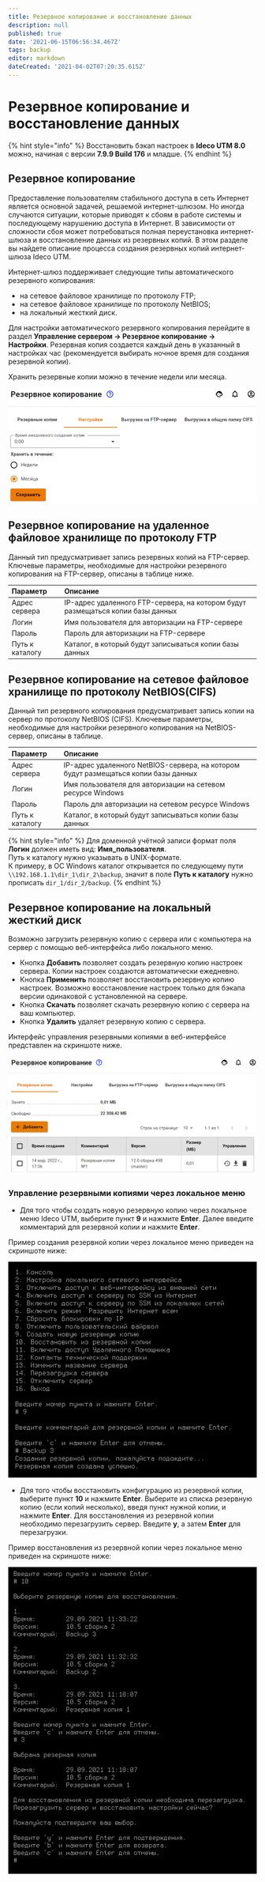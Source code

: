 ```yaml
---
title: Резервное копирование и восстановление данных
description: null
published: true
date: '2021-06-15T06:56:34.467Z'
tags: backup
editor: markdown
dateCreated: '2021-04-02T07:20:35.615Z'
---
```


# Резервное копирование и восстановление данных

{% hint style="info" %}
Восстановить бэкап настроек в **Ideco UTM 8.0** можно, начиная с версии **7.9.9 Build 176** и младше.
{% endhint %}

## Резервное копирование

Предоставление пользователям стабильного доступа в сеть Интернет является основной задачей, решаемой интернет-шлюзом. Но иногда случаются ситуации, которые приводят к сбоям в работе системы и последующему нарушению доступа в Интернет. В зависимости от сложности сбоя может потребоваться полная переустановка интернет-шлюза и восстановление данных из резервных копий. В этом разделе вы найдете описание процесса создания резервных копий интернет-шлюза Ideco UTM.

Интернет-шлюз поддерживает следующие типы автоматического резервного копирования:

* на сетевое файловое хранилище по протоколу FTP;
* на сетевое файловое хранилище по протоколу NetBIOS;
* на локальный жесткий диск.

Для настройки автоматического резервного копирования перейдите в раздел **Управление сервером -&gt; Резервное копирование -&gt; Настройки**. Резервная копия создается каждый день в указанный в настройках час \(рекомендуется выбирать ночное время для создания резервной копии\).

Хранить резервные копии можно в течение недели или месяца.

![](../.gitbook/assets/backup-add.png)

## Резервное копирование на удаленное файловое хранилище по протоколу FTP

Данный тип предусматривает запись резервных копий на FTP-сервер. Ключевые параметры, необходимые для настройки резервного копирования на FTP-сервер, описаны в таблице ниже.

| Параметр | Описание |
| :--- | :--- |
| Адрес сервера | IP-адрес удаленного FTP-сервера, на котором будут размещаться копии базы данных |
| Логин | Имя пользователя для авторизации на FTP-сервере |
| Пароль | Пароль для авторизации на FTP-сервере |
| Путь к каталогу | Каталог, в который будут записываться копии базы данных |

## Резервное копирование на сетевое файловое хранилище по протоколу NetBIOS\(CIFS\)

Данный тип резервного копирования предусматривает запись копии на сервер по протоколу NetBIOS \(CIFS\). Ключевые параметры, необходимые для настройки резервного копирования на NetBIOS-сервер, описаны в таблице.

| Параметр | Описание |
| :--- | :--- |
| Адрес сервера | IP-адрес удаленного NetBIOS-сервера, на котором будут размещаться копии базы данных |
| Логин | Имя пользователя для авторизации на сетевом ресурсе Windows |
| Пароль | Пароль для авторизации на сетевом ресурсе Windows |
| Путь к каталогу | Каталог, в который будут записываться копии базы данных |

{% hint style="info" %}
Для доменной учётной записи формат поля **Логин** должен иметь вид: **Имя\_пользователя**. \
Путь к каталогу нужно указывать в UNIX-формате. \
К примеру, в ОС Windows каталог открывается по следующему пути `\\192.168.1.1\dir_1\dir_2\backup`, значит в поле **Путь к каталогу** нужно прописать `dir_1/dir_2/backup`.
{% endhint %}

## Резервное копирование на локальный жесткий диск

Возможно загрузить резервную копию с сервера или с компьютера на сервер с помощью веб-интерфейса либо локального меню.

* Кнопка **Добавить** позволяет создать резервную копию настроек сервера. Копии настроек создаются автоматически ежедневно.
* Кнопка **Применить** позволяет восстановить резервную копию настроек. Возможно восстановление настроек только для бэкапа версии одинаковой с установленной на сервере.
* Кнопка **Скачать** позволяет скачать резервную копию с сервера на ваш компьютер.
* Кнопка **Удалить** удаляет резервную копию с сервера.

Интерфейс управления резервными копиями в веб-интерфейсе представлен на скриншоте ниже.

![](../.gitbook/assets/backup-new.png)

### Управление резервными копиями через локальное меню

* Для того чтобы создать новую резервную копию через локальное меню Ideco UTM, выберите пункт **9** и нажмите **Enter**.  Далее введите комментарий для резервной копии и нажмите **Enter**.

Пример создания резервной копии через локальное меню приведен на скриншоте ниже:

![](../.gitbook/assets/local-menu-add-backup.png)

* Для того чтобы восстановить конфигурацию из резервной копии, выберите пункт **10** и нажмите **Enter**.  Выберите из списка резервную копию \(если копий несколько\), введя пункт нужной копии, и нажмите **Enter**. Для восстановления из резервной копии необходимо перезагрузить сервер. Введите **y**, а затем **Enter** для перезагрузки.

Пример восстановления из резервной копии через локальное меню приведен на скриншоте ниже:

![](../.gitbook/assets/local-menu-recovery.png)

